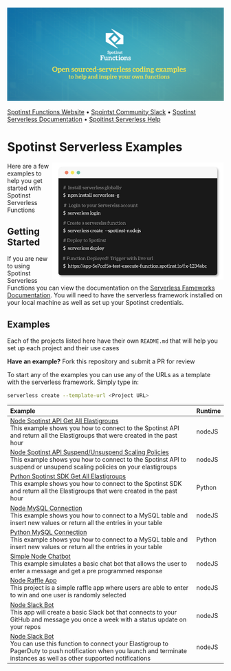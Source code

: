 [![Spotinst Serverless Functions](./assets/functions.png)](https://serverless.com/framework/docs/providers/spotinst/)

[Spotinst Functions Website](https://spotinst.com/products/spotinst-functions/) • [Spointst Community Slack](https://join.slack.com/t/spotinst-community/shared_invite/enQtMjM5MjUzMDYwMzY4LTQ4YjNkODgyNmE3MGE4ZjU3MjdmZmQ0ZTk3NTZmOTNmZmI3NjFhYjYwNzI1MzAxMzM1Yzk3NTY5MDhiN2U3Zjg) • [Spotinst Serverless Documentation](https://serverless.com/framework/docs/providers/spotinst/) • [Spoitinst Serverless Help](https://help.spotinst.com/hc/en-us/categories/115000701089-Spotinst-Functions-)

# Spotinst Serverless Examples

<img align="right" width="400" src="./assets/terminal.jpg" />

Here are a few examples to help you get started with Spotinst Serverless Functions

## Getting Started 

If you are new to using Spotinst Serverless Functions you can view the documentation on the [Serverless Fameworks Documentation](https://serverless.com/framework/docs/providers/spotinst/). You will need to have the serverless framework installed on your local machine as well as set up your Spotinst credentials.

## Examples

Each of the projects listed here have their own `README.md` that will help you set up each project and their use cases

**Have an example?** Fork this repository and submit a PR for review

To start any of the examples you can use any of the URLs as a template with the serverless framework. Simply type in:

```bash
serverless create --template-url <Project URL>
```


| Example | Runtime  |
|:--------------------------- |:-----|
|[Node Spotinst API Get All Elastigroups](https://github.com/spotinst/spotinst-functions-examples/tree/master/node-spotinst-api-getGroups) </br> This example shows you how to connect to the Spotinst API and return all the Elastigroups that were created in the past hour| nodeJS |
|[Node Spotinst API Suspend/Unsuspend Scaling Policies](https://github.com/spotinst/spotinst-functions-examples/tree/master/node-spotinst-api-suspendPolicy) </br> This example shows you how to connect to the Spotinst API to suspend or unsupend scaling policies on your elastigroups| nodeJS |
|[Python Spotinst SDK Get All Elastigroups](https://github.com/spotinst/spotinst-functions-examples/tree/master/python-spotinst-sdk-getGroups) </br> This example shows you how to connect to the Spotinst SDK and return all the Elastigroups that were created in the past hour| Python |
|[Node MySQL Connection](https://github.com/spotinst/spotinst-functions-examples/tree/master/node-mysql-connection) </br> This example shows you how to connect to a MySQL table and insert new values or return all the entries in your table| nodeJS |
|[Python MySQL Connection](https://github.com/spotinst/spotinst-functions-examples/tree/master/python-mysql-connection) </br> This example shows you how to connect to a MySQL table and insert new values or return all the entries in your table| Python |
|[Simple Node Chatbot](https://github.com/spotinst/spotinst-functions-examples/tree/master/node-simple-chatbot) </br> This example simulates a basic chat bot that allows the user to enter a message and get a pre programmed response| nodeJS |
|[Node Raffle App](https://github.com/spotinst/spotinst-functions-examples/tree/master/node-raffle-app) </br> This project is a simple raffle app where users are able to enter to win and one user is randomly selected| nodeJS |
|[Node Slack Bot](https://github.com/spotinst/spotinst-functions-examples/tree/master/node-slack-bot) </br> This app will create a basic Slack bot that connects to your GitHub and message you once a week with a status update on your repos| nodeJS |
|[Node Slack Bot](https://github.com/spotinst/spotinst-functions-examples/tree/master/node-pagerduty-connection) </br> You can use this function to connect your Elastigroup to PagerDuty to push notification when you launch and terminate instances as well as other supported notifications| nodeJS |
